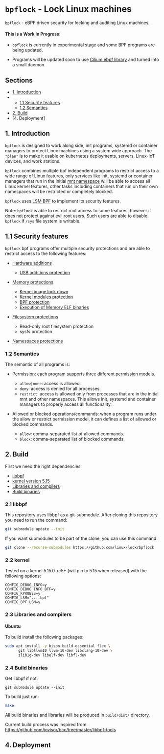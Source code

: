 # `bpflock` - Lock Linux machines

`bpflock` - eBPF driven security for locking and auditing Linux machines.

#### This is a Work In Progress:

* `bpflock` is currently in experimental stage and some BPF programs are being updated.

* Programs will be updated soon to use [Cilium ebpf library](https://github.com/cilium/ebpf/) and turned into a small daemon.

## Sections

* [1. Introduction](https://github.com/linux-lock/bpflock#1-introduction)
* - [1.1 Security features](https://github.com/linux-lock/bpflock#11-security-features)
  - [1.2 Semantics](https://github.com/linux-lock/bpflock#12-semantics)
* [2. Build](https://github.com/linux-lock/bpflock#2-build)
* [4. Deployment]


## 1. Introduction

`bpflock` is designed to work along side, init programs, systemd or container managers to protect Linux machines using a system wide approach. The `"plan"` is to make it usable on kubernetes deployments, servers, Linux-IoT devices, and work stations.

`bpflock` combines multiple bpf independent programs to restrict access to a wide range of Linux features, only services like init, systemd or container managers that run in the initial [mnt namespace](https://man7.org/linux/man-pages/man7/namespaces.7.html) will be able to access all Linux kernel features, other tasks including containers that run on their own namespaces will be
restricted or completely blocked.

`bpflock` uses [LSM BPF](https://www.kernel.org/doc/html/latest/bpf/bpf_lsm.html) to implement its security features.

Note: `bpflock` is able to restrict root access to some features, however it does not protect against evil root users. Such users are able to disable `bpflock` if `/sys` file system is writable.


## 1.1 Security features

`bpflock` bpf programs offer multiple security protections and are able to restrict access to the following features:

* [Hardware additions](https://github.com/linux-lock/bpflock/tree/main/doc/hardware-additions.md)

  - [USB additions protection](https://github.com/linux-lock/bpflock/tree/main/doc/hardware-additions.md#1-usb-additions-protection)

* [Memory protections](https://github.com/linux-lock/bpflock/tree/main/doc/memory-protections.md)

  - [Kernel image lock down](https://github.com/linux-lock/bpflock/tree/main/doc/memory-protections.md#1-kernel-image-lock-down)
  - [Kernel modules protection](https://github.com/linux-lock/bpflock/tree/main/doc/memory-protections.md#2-kernel-modules-protections)
  - [BPF protection](https://github.com/linux-lock/bpflock/tree/main/doc/memory-protections.md#3-bpf-protection)
  - [Execution of Memory ELF binaries](https://github.com/linux-lock/bpflock/tree/main/doc/memory-protections.md#4-execution-of-memory-elf-binaries)

* [Filesystem protections](https://github.com/linux-lock/bpflock/tree/main/doc/filesystem-protections.md)

  - Read-only root filesystem protection
  - sysfs protection

* [Namespaces protections](https://github.com/linux-lock/bpflock#34-namespaces-protections)

### 1.2 Semantics

The semantic of all programs is:

* Permission: each program supports three different permission models.
  - `allow|none`: access is allowed.
  - `deny`: access is denied for all processes.
  - `restrict`: access is allowed only from processes that are in the initial mnt and other namespaces. This allows init, systemd and container managers to properly access all functionality.


* Allowed or blocked operations/commands:
  when a program runs under the allow or restrict permission model, it can defines a list of allowed or blocked commands.
  - `allow`: comma-separated list of allowed commands.
  - `block`: comma-separated list of blocked commands.


## 2. Build

First we need the right dependencies:

* [libbpf](https://github.com/linux-lock/bpflock#21-libbpf)
* [kernel version 5.15](https://github.com/linux-lock/bpflock#22-kernel)
* [Libraries and compilers](https://github.com/linux-lock/bpflock#23-libraries-and-compilers)
* [Build binaries](https://github.com/linux-lock/bpflock#24-build-binaries)


### 2.1 libbpf

This repository uses libbpf as a git-submodule. After cloning this repository you need to run the command:

```bash
git submodule update --init
```

If you want submodules to be part of the clone, you can use this command:

```bash
git clone --recurse-submodules https://github.com/linux-lock/bpflock
```

### 2.2 kernel

Tested on a kernel 5.15.0-rc5+ (will pin to 5.15 when released) with the following options:

```code
CONFIG_DEBUG_INFO=y
CONFIG_DEBUG_INFO_BTF=y
CONFIG_KPROBES=y
CONFIG_LSM="...,bpf"
CONFIG_BPF_LSM=y
```

### 2.3 Libraries and compilers

#### Ubuntu

To build install the following packages:
  ```bash
  sudo apt install -y bison build-essential flex \
        git libllvm10 llvm-10-dev libclang-10-dev \
        zlib1g-dev libelf-dev libfl-dev
  ```

### 2.4 Build binaries

Get libbpf if not:
```
git submodule update --init
```

To build just run:
```bash
make
```

All build binaries and libraries will be produced in `build/dist/` directory.

Current build process was inspired from: https://github.com/iovisor/bcc/tree/master/libbpf-tools

## 4. Deployment
